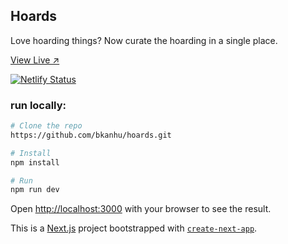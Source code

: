 ## Hoards

Love hoarding things? Now curate the hoarding in a single place.

[View Live ↗️](https://hoards.netlify.app/)

[![Netlify Status](https://api.netlify.com/api/v1/badges/39fa71e4-7fb1-4ea2-9cae-4d7730597bdd/deploy-status)](https://app.netlify.com/sites/hoards/deploys)

### run locally:

```bash
# Clone the repo
https://github.com/bkanhu/hoards.git

# Install
npm install

# Run
npm run dev

```

Open [http://localhost:3000](http://localhost:3000) with your browser to see the result.

This is a [Next.js](https://nextjs.org/) project bootstrapped with [`create-next-app`](https://github.com/vercel/next.js/tree/canary/packages/create-next-app).
